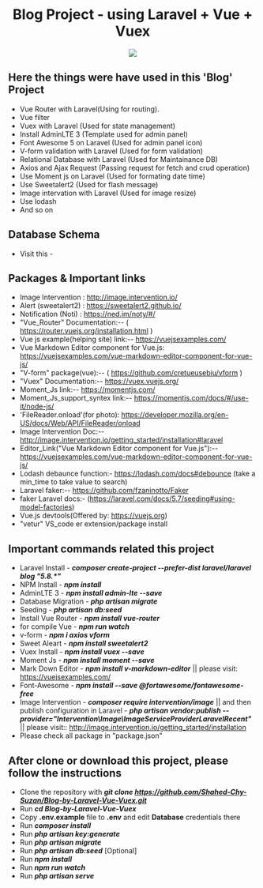 <div align="center">
  
# Blog Project - using Laravel + Vue + Vuex

</div>

<p align="center"><img src="https://github.com/Shahed-Chy-Suzan/Web_NOTE_MY_txt_file/blob/master/Others/Z/Sample%20Pictures/vue%2Blaravel.png"></p>

## Here the things were have used in this 'Blog' Project

- Vue Router with Laravel(Using for routing).
- Vue filter
- Vuex with Laravel (Used for state management)
- Install AdminLTE 3 (Template used for admin panel)
- Font Awesome 5 on Laravel (Used for admin panel icon)
- V-form validation with Laravel (Used for form validation)
- Relational Database with Laravel (Used for Maintainance DB)
- Axios and Ajax Request (Passing request for fetch and crud operation)
- Use Moment js on Laravel (Used for formating date time)
- Use Sweetalert2 (Used for flash message)
- Image intervation with Laravel (Used for image resize)
- Use lodash
- And so on

## Database Schema

- Visit this - 

## Packages & Important links

- Image Intervention : http://image.intervention.io/
- Alert (sweetalert2) : https://sweetalert2.github.io/
- Notification (Noti) : https://ned.im/noty/#/
- "Vue_Router" Documentation:-- ( https://router.vuejs.org/installation.html )
- Vue js example(helping site) link:-- https://vuejsexamples.com/
- Vue Markdown Editor component for Vue.js: https://vuejsexamples.com/vue-markdown-editor-component-for-vue-js/
- "V-form" package(vue):-- ( https://github.com/cretueusebiu/vform )
- "Vuex" Documentation:-- https://vuex.vuejs.org/
- Moment_Js link:-- https://momentjs.com/
- Moment_Js_support_syntex link:-- https://momentjs.com/docs/#/use-it/node-js/
- 'FileReader.onload'(for photo): https://developer.mozilla.org/en-US/docs/Web/API/FileReader/onload
- Image Intervention Doc:-- http://image.intervention.io/getting_started/installation#laravel
- Editor_Link("Vue Markdown Editor component for Vue.js"):-- https://vuejsexamples.com/vue-markdown-editor-component-for-vue-js/
- Lodash debaunce function:- https://lodash.com/docs#debounce (take a min_time to take value to search)
- Laravel faker:-- https://github.com/fzaninotto/Faker
- faker Laravel docs:- (https://laravel.com/docs/5.7/seeding#using-model-factories)
- Vue.js devtools(Offered by: https://vuejs.org)
- "vetur" VS_code er extension/package install

## Important commands related this project

- Laravel Install - **_composer create-project --prefer-dist laravel/laravel blog "5.8.*"_**
- NPM Install - **_npm install_**
- AdminLTE 3 - **_npm install admin-lte --save_**
- Database Migration - **_php artisan migrate_**
- Seeding - **_php artisan db:seed_**
- Install Vue Router - **_npm install vue-router_**
- for compile Vue - **_npm run watch_**
- v-form - **_npm i axios vform_**
- Sweet Aleart - **_npm install sweetalert2_**
- Vuex Install - **_npm install vuex --save_**
- Moment Js - **_npm install moment --save_**
- Mark Down Editor - **_npm install v-markdown-editor_** || please visit: https://vuejsexamples.com/
- Font-Awesome - **_npm install --save @fortawesome/fontawesome-free_** 
- Image Intervention - **_composer require intervention/image_**  || and then publish configuration in Laravel - **_php artisan vendor:publish --provider="Intervention\Image\ImageServiceProviderLaravelRecent"_** || please visit:: http://image.intervention.io/getting_started/installation
- Please check all package in "package.json"

## After clone or download this project, please follow the instructions

- Clone the repository with **_git clone https://github.com/Shahed-Chy-Suzan/Blog-by-Laravel-Vue-Vuex.git_**
- Run **_cd Blog-by-Laravel-Vue-Vuex_**
- Copy **.env.example** file to **.env** and edit **Database** credentials there
- Run **_composer install_**
- Run **_php artisan key:generate_**
- Run **_php artisan migrate_**
- Run **_php artisan db:seed_** [Optional] 
- Run **_npm install_**
- Run **_npm run watch_**
- Run **_php artisan serve_**
